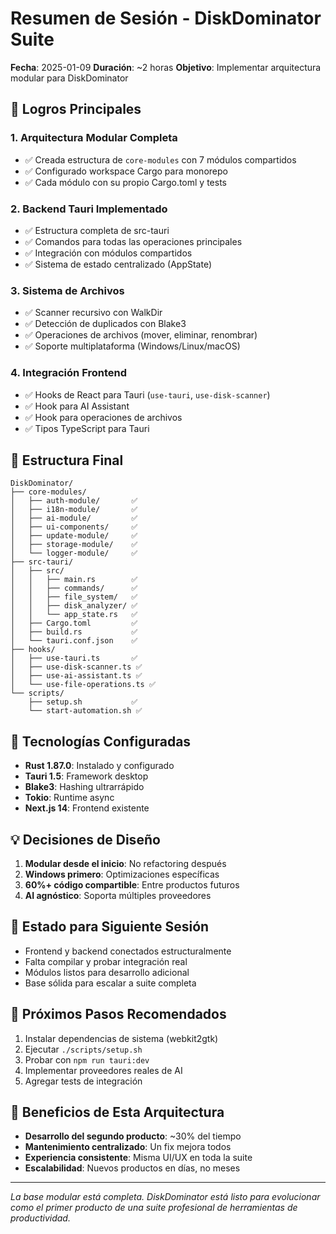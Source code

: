 # Resumen de Sesión - DiskDominator Suite
**Fecha**: 2025-01-09
**Duración**: ~2 horas
**Objetivo**: Implementar arquitectura modular para DiskDominator

## 🎯 Logros Principales

### 1. **Arquitectura Modular Completa**
- ✅ Creada estructura de `core-modules` con 7 módulos compartidos
- ✅ Configurado workspace Cargo para monorepo
- ✅ Cada módulo con su propio Cargo.toml y tests

### 2. **Backend Tauri Implementado**
- ✅ Estructura completa de src-tauri
- ✅ Comandos para todas las operaciones principales
- ✅ Integración con módulos compartidos
- ✅ Sistema de estado centralizado (AppState)

### 3. **Sistema de Archivos**
- ✅ Scanner recursivo con WalkDir
- ✅ Detección de duplicados con Blake3
- ✅ Operaciones de archivos (mover, eliminar, renombrar)
- ✅ Soporte multiplataforma (Windows/Linux/macOS)

### 4. **Integración Frontend**
- ✅ Hooks de React para Tauri (`use-tauri`, `use-disk-scanner`)
- ✅ Hook para AI Assistant
- ✅ Hook para operaciones de archivos
- ✅ Tipos TypeScript para Tauri

## 📁 Estructura Final
```
DiskDominator/
├── core-modules/
│   ├── auth-module/       ✅
│   ├── i18n-module/       ✅
│   ├── ai-module/         ✅
│   ├── ui-components/     ✅
│   ├── update-module/     ✅
│   ├── storage-module/    ✅
│   └── logger-module/     ✅
├── src-tauri/
│   ├── src/
│   │   ├── main.rs        ✅
│   │   ├── commands/      ✅
│   │   ├── file_system/   ✅
│   │   ├── disk_analyzer/ ✅
│   │   └── app_state.rs   ✅
│   ├── Cargo.toml         ✅
│   ├── build.rs           ✅
│   └── tauri.conf.json    ✅
├── hooks/
│   ├── use-tauri.ts       ✅
│   ├── use-disk-scanner.ts ✅
│   ├── use-ai-assistant.ts ✅
│   └── use-file-operations.ts ✅
└── scripts/
    ├── setup.sh           ✅
    └── start-automation.sh ✅
```

## 🔧 Tecnologías Configuradas
- **Rust 1.87.0**: Instalado y configurado
- **Tauri 1.5**: Framework desktop
- **Blake3**: Hashing ultrarrápido
- **Tokio**: Runtime async
- **Next.js 14**: Frontend existente

## 💡 Decisiones de Diseño
1. **Modular desde el inicio**: No refactoring después
2. **Windows primero**: Optimizaciones específicas
3. **60%+ código compartible**: Entre productos futuros
4. **AI agnóstico**: Soporta múltiples proveedores

## 🚀 Estado para Siguiente Sesión
- Frontend y backend conectados estructuralmente
- Falta compilar y probar integración real
- Módulos listos para desarrollo adicional
- Base sólida para escalar a suite completa

## 📝 Próximos Pasos Recomendados
1. Instalar dependencias de sistema (webkit2gtk)
2. Ejecutar `./scripts/setup.sh`
3. Probar con `npm run tauri:dev`
4. Implementar proveedores reales de AI
5. Agregar tests de integración

## 🎪 Beneficios de Esta Arquitectura
- **Desarrollo del segundo producto**: ~30% del tiempo
- **Mantenimiento centralizado**: Un fix mejora todos
- **Experiencia consistente**: Misma UI/UX en toda la suite
- **Escalabilidad**: Nuevos productos en días, no meses

---

*La base modular está completa. DiskDominator está listo para evolucionar como el primer producto de una suite profesional de herramientas de productividad.*